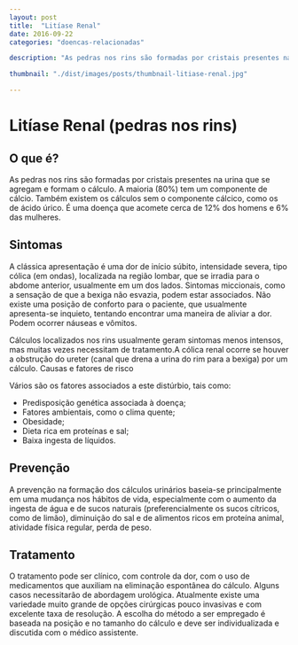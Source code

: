 ```yaml
--- 
layout: post
title:  "Litíase Renal"
date: 2016-09-22
categories: "doencas-relacionadas"

description: "As pedras nos rins são formadas por cristais presentes na urina que se agregam e formam o cálculo. A maioria (80%) tem um componente de cálcio. Também existem os cálculos sem o componente cálcico, como os de ácido úrico. É uma doença que acomete cerca de 12% dos homens e 6% das mulheres."

thumbnail: "./dist/images/posts/thumbnail-litiase-renal.jpg"

---
```



# Litíase Renal (pedras nos rins)

## O que é?

As pedras nos rins são formadas por cristais presentes na urina que se agregam e formam o cálculo. A maioria (80%) tem um componente de cálcio. Também existem os cálculos sem o componente cálcico, como os de ácido úrico. É uma doença que acomete cerca de 12% dos homens e 6% das mulheres.

## Sintomas

A clássica apresentação é uma dor de início súbito, intensidade severa, tipo cólica (em ondas), localizada na região lombar, que se irradia para o abdome anterior, usualmente em um dos lados.
Sintomas miccionais, como a sensação de que a bexiga não esvazia, podem estar associados. Não existe uma posição de conforto para o paciente, que usualmente apresenta-se inquieto, tentando encontrar uma maneira de aliviar a dor. Podem ocorrer náuseas e vômitos.

Cálculos localizados nos rins usualmente geram sintomas menos intensos, mas muitas vezes necessitam de tratamento.A cólica renal ocorre se houver a obstrução do ureter (canal que drena a urina do rim para a bexiga) por um cálculo.
Causas e fatores de risco

Vários são os fatores associados a este distúrbio, tais como:
- Predisposição genética associada à doença;
- Fatores ambientais, como o clima quente;
- Obesidade;
- Dieta rica em proteínas e sal;
- Baixa ingesta de líquidos.

## Prevenção

A prevenção na formação dos cálculos urinários baseia-se principalmente em uma mudança nos hábitos de vida, especialmente com o aumento da ingesta de água e de sucos naturais (preferencialmente os sucos cítricos, como de limão), diminuição do sal e de alimentos ricos em proteína animal, atividade física regular, perda de peso.

## Tratamento

O tratamento pode ser clínico, com controle da dor, com o uso de medicamentos que auxiliam na eliminação espontânea do cálculo. Alguns casos necessitarão de abordagem urológica.
Atualmente existe uma variedade muito grande de opções cirúrgicas pouco invasivas e com excelente taxa de resolução.
A escolha do método a ser empregado é baseada na posição e no tamanho do cálculo e deve ser individualizada e discutida com o médico assistente.
